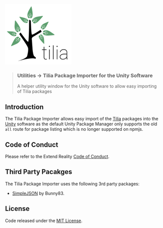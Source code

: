 [![Tilia logo][Tilia-Image]](#)

> ### Utilities -> Tilia Package Importer for the Unity Software
> A helper utility window for the Unity software to allow easy importing of Tilia packages

## Introduction

The Tilia Package Importer allows easy import of the [Tilia] packages into the [Unity] software as the default Unity Package Manager only supports the old `all` route for package listing which is no longer supported on npmjs.

## Code of Conduct

Please refer to the Extend Reality [Code of Conduct].

## Third Party Pacakges

The Tilia Package Importer uses the following 3rd party packages:

* [SimpleJSON] by Bunny83.

## License

Code released under the [MIT License][License].

[Tilia-Image]: https://raw.githubusercontent.com/ExtendRealityLtd/related-media/main/github/readme/tilia.png
[License]: LICENSE.md
[Code of Conduct]: https://github.com/ExtendRealityLtd/.github/blob/master/CODE_OF_CONDUCT.md

[Tilia]: https://www.vrtk.io/tilia.html
[Unity]: https://unity3d.com/
[SimpleJSON]: https://github.com/Bunny83/SimpleJSON